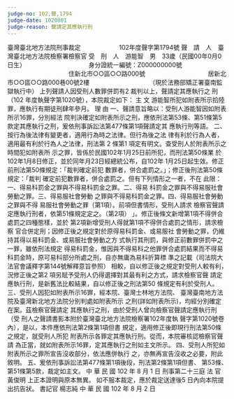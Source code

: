 ```yaml
---
judge-no: 102,聲,1794
judge-date: 1020801
judge-reason: 聲請定其應執行刑
---
```


臺灣臺北地方法院刑事裁定　　　　　　 102年度聲字第1794號
聲　請　人　臺灣臺北地方法院檢察署檢察官
受　刑　人　游能智　男　33歲（民國00年0月0日生）
　　　　　　　　　　身分證統一編號：Z000000000號
　　　　　　　　　　住新北市○○區○○路000號
　　　　　　　　　　居新北市○○區○○路000巷00號2樓
　　　　　　　　　　（現於法務部矯正署臺南監獄執行中）
上列聲請人因受刑人數罪併罰有2 裁判以上，聲請定其應執行之
刑（102 年度執聲字第1020號），本院裁定如下：
    主  文
游能智所犯如附表所示拾陸罪，應執行有期徒刑肆年參月。
    理  由
一、聲請意旨略以：受刑人游能智因如附表所示16罪，分別經法
    院判決確定如附表所示之刑，應依刑法第53條、第51條第5
    款定其應執行之刑，爰依刑事訴訟法第477條第1項聲請定其
    應執行刑等語。
二、按行為後法律有變更者，適用行為時之法律。但行為後之法
    律有利於行為人者，適用最有利於行為人之法律，刑法第 2
    條第1 項定有明文。查受刑人於附表所示之時間犯如附表所
    示之罪，皆係於民國102年1月25日前所犯，而刑法第50條業
    於102年1月8日修正，並於同年月23日經總統公布，自102年
    1月25日起生效。修正前刑法第50條規定：「裁判確定前犯
    數罪者，併合處罰之。」；修正後刑法第50條規定：「裁判
    確定前犯數罪者，併合處罰之。但有下列情形之一者，不在
    此限：一、得易科罰金之罪與不得易科罰金之罪。二、得易
    科罰金之罪與不得易服社會勞動之罪。三、得易服社會勞動
    之罪與不得易科罰金之罪。四、得易服社會勞動之罪與不得
    易服社會勞動之罪（第1項）。前項但書情形，受刑人請求
    檢察官聲請定應執行刑者，依第51條規定定之。（第2項）
    」。修正後條文新增第1項不得併合處罰之四種態樣，並於
    第2項新增受刑人得就第1項不得併合處罰之情形，請求檢察
    官合併定刑；因修正後之規定對於原得易科罰金、或易服社
    會勞動之罪，仍維持其得以易科罰金、或易服社會勞動之方
    式執行其刑罰，與修正前數罪併罰中之一罪，雖依刑法規定
    得易科罰金，惟因與不得易科之他罪併合處罰結果而不得易
    科罰金時，原可易科部分所處之刑，自亦無庸為易科折算標
    準之記載（司法院大法官會議釋字第144號解釋意旨參照）
    相較，自以修正後之規定對受刑人較有利，況修正後之第2
    項另賦予受刑人仍得選擇對其最有利之方式，請求檢察官聲
    請定應執行刑，是新舊法比較結果，自以修正後之刑法第50
    條規定有利於受刑人。
三、受刑人因犯如附表所示16罪，經本院、臺灣士林地方法院、
    臺灣臺南地方法院及臺灣新北地方法院分別判處如附表所示
    之刑(詳如附表所示)，均經分別確定在案。茲檢察官聲請定
    其應執行之刑，由於受刑人曾向檢察官聲請定應執行刑（受
    刑人之聲請書影本附於臺灣臺北地方法院檢察署102年度執
    聲字第1020號卷內），是以，本件應依刑法第2條第1項但書
    規定，適用修正後即現行刑法第50條之規定，就受刑人所犯
    附表所示各罪定其應執行刑。從而，本院審核認檢察官聲請
    為正當，就如附表所示16罪，定其應執行之刑如主文所示。
四、受刑人所犯如附表所示之罪所宣告沒收部分，依法應併執行
    之，亦無再宣告沒收之必要，附此敘明。
五、爰依刑事訴訟法第477條第1項後段，刑法第2條第1項但書、
    第53條、第51條第5款，裁定如主文。
中    華    民    國   102    年    8     月    1     日
                  刑事第二十三庭  法  官  黃俊明
上正本證明與原本無異。
如不服本裁定，應於裁定送達後5 日內向本院提出抗告狀。
                                  書記官  楊志純
中    華    民    國   102    年    8     月    2     日